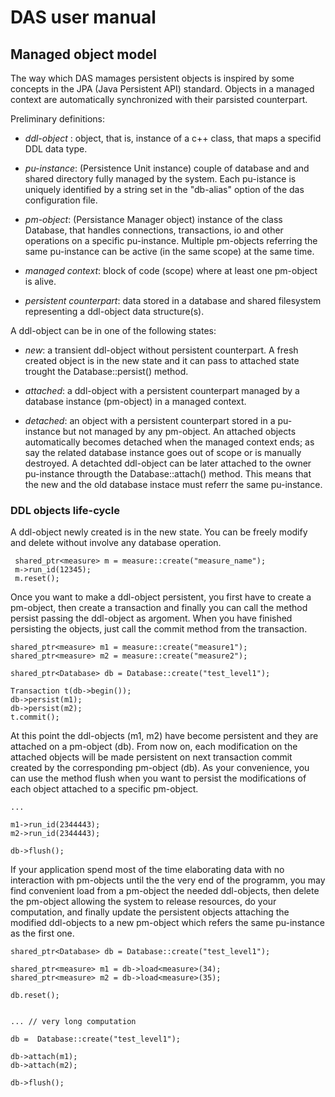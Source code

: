 DAS user manual
===============


Managed object model
--------------------

The way which DAS mamages persistent objects is inspired by some concepts in the JPA (Java Persistent
API) standard. Objects in a managed context are automatically synchronized with their parsisted
counterpart.

Preliminary definitions:

  * _ddl-object_ : object, that is, instance of a c++ class, that maps a specifid DDL data type.
  
  * _pu-instance_: (Persistence Unit instance) couple of database and and shared directory fully managed
	  by the system. Each pu-istance is uniquely identified by a string set in the "db-alias" option
	  of the das configuration file.
	  
  * _pm-object_: (Persistance Manager object) instance of the class Database, that handles connections,
	 transactions, io and other operations on a specific pu-instance.
	 Multiple pm-objects referring the same pu-instance can be active (in the same scope) at
	 the same time.
	 
  * _managed context_: block of code (scope) where at least one pm-object is alive.

  * _persistent counterpart_: data stored in a database and shared filesystem representing
	  a ddl-object data structure(s).
    
A ddl-object can be in one of the following states:

  - _new_: a transient ddl-object without persistent counterpart.
	  A fresh created object is in the new state and it can pass to attached state trought
	  the Database::persist() method.
	  
  - _attached_: a ddl-object with a persistent counterpart managed by a database instance 
      (pm-object) in a managed context.
	  
  - _detached_: an object with a persistent counterpart stored in a pu-instance but not managed
	  by any pm-object.  An attached objects automatically becomes detached when the managed context
	  ends; as say the related database instance goes out of scope or is manually destroyed.
	  A detachted ddl-object can be later attached to the owner pu-instance througth the
	  Database::attach() method. This means that the new and the old database instace must referr the
	  same pu-instance.

### DDL objects life-cycle ###

A ddl-object newly created is in the new state. You can be freely modify and delete without involve
any database operation.

     shared_ptr<measure> m = measure::create("measure_name");
     m->run_id(12345);
	 m.reset();

Once you want to make a ddl-object persistent, you first have to create a pm-object, then create a
transaction and finally you can call the method persist passing the ddl-object as argoment.
When you have finished persisting the objects, just call the commit method from the transaction.

    shared_ptr<measure> m1 = measure::create("measure1");
    shared_ptr<measure> m2 = measure::create("measure2");
	
    shared_ptr<Database> db = Database::create("test_level1");
	
	Transaction t(db->begin());
	db->persist(m1);
	db->persist(m2);
	t.commit();
	
At this point the ddl-objects (m1, m2) have become persistent and they are attached on a 
pm-object (db). From now on, each modification on the attached objects will be made persistent on next
transaction commit created by the corresponding pm-object (db). As your convenience, you can use
the method flush when you want to persist the modifications of each object attached to a specific
pm-object.

    ...
	
    m1->run_id(2344443);
    m2->run_id(2344443);
	
	db->flush();

If your application spend most of the time elaborating data with no interaction with pm-objects until
the the very end of the programm, you may find convenient load from a pm-object the needed 
ddl-objects, then delete the pm-object allowing the system to release resources, do your 
computation, and finally update the persistent objects attaching the modified ddl-objects to a new
pm-object which refers the same pu-instance as the first one.


    shared_ptr<Database> db = Database::create("test_level1");
	
	shared_ptr<measure> m1 = db->load<measure>(34);
	shared_ptr<measure> m2 = db->load<measure>(35);
	
	db.reset();
	
	
	... // very long computation
	
	db =  Database::create("test_level1");
	
	db->attach(m1);
	db->attach(m2);
	
	db->flush();

